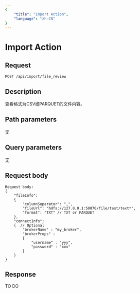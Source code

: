 ```yaml
---
{
    "title": "Import Action",
    "language": "zh-CN"
}
---
```


<!-- 
Licensed to the Apache Software Foundation (ASF) under one
or more contributor license agreements.  See the NOTICE file
distributed with this work for additional information
regarding copyright ownership.  The ASF licenses this file
to you under the Apache License, Version 2.0 (the
"License"); you may not use this file except in compliance
with the License.  You may obtain a copy of the License at

  http://www.apache.org/licenses/LICENSE-2.0

Unless required by applicable law or agreed to in writing,
software distributed under the License is distributed on an
"AS IS" BASIS, WITHOUT WARRANTIES OR CONDITIONS OF ANY
KIND, either express or implied.  See the License for the
specific language governing permissions and limitations
under the License.
-->

# Import Action

## Request

`POST /api/import/file_review`


## Description

查看格式为CSV或PARQUET的文件内容。

    
## Path parameters

无

## Query parameters

无

## Request body

```
Request body:
{
    "fileInfo":
    {
        "columnSeparator": ",",
        "fileUrl": "hdfs://127.0.0.1:50070/file/test/text*",
        "format": "TXT" // TXT or PARQUET
    },
    "connectInfo": 
    {  // Optional
        "brokerName" : "my_broker",
        "brokerProps" : 
        {
            "username" : "yyy",
            "password" : "xxx"
        }
    }
}
```

## Response

TO DO
